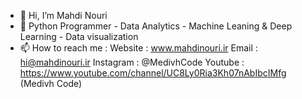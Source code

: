 - 👋 Hi, I’m Mahdi Nouri
- 👀 Python Programmer - Data Analytics  - Machine Leaning & Deep Learning - Data visualization
- 📫 How to reach me :
Website : www.mahdinouri.ir
Email : hi@mahdinouri.ir
Instagram : @MedivhCode
Youtube : https://www.youtube.com/channel/UC8Ly0Ria3Kh07nAbIbcIMfg (Medivh Code)
